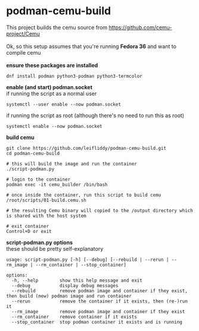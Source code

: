 # podman-cemu-build
This project builds the cemu source from https://github.com/cemu-project/Cemu   
\
Ok, so this setup assumes that you're running **Fedora 36** and want to compile cemu   
\
**ensure these packages are installed**
```
dnf install podman python3-podman python3-termcolor   
```

**enable (and start) podman.socket**  
if running the script as a normal user
```
systemctl --user enable --now podman.socket
```
 if running the script as root (although there's no need to run this as root)
 ```
systemctl enable --now podman.socket
```

**build cemu**
```
git clone https://github.com/leifliddy/podman-cemu-build.git
cd podman-cemu-build  

# this will build the image and run the container   
./script-podman.py

# login to the container 
podman exec -it cemu_builder /bin/bash

# once inside the container, run this script to build cemu
/root/scripts/01-build.cemu.sh

# the resulting Cemu binary will copied to the /output directory which is shared with the host system

# exit container
Control+D or exit
```

**script-podman.py options**  
these should be pretty self-explanatory
```
usage: script-podman.py [-h] [--debug] [--rebuild | --rerun | --rm_image | --rm_container | --stop_container]

options:
  -h, --help        show this help message and exit
  --debug           display debug messages
  --rebuild         remove podman image and container if they exist, then build (new) podman image and run container
  --rerun           remove the container if it exists, then (re-)run it
  --rm_image        remove podman image and container if they exist
  --rm_container    remove container if it exists
  --stop_container  stop podman container it exists and is running
```

